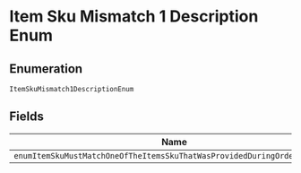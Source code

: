 
# Item Sku Mismatch 1 Description Enum

## Enumeration

`ItemSkuMismatch1DescriptionEnum`

## Fields

| Name |
|  --- |
| `enumItemSkuMustMatchOneOfTheItemsSkuThatWasProvidedDuringOrderCreation` |


